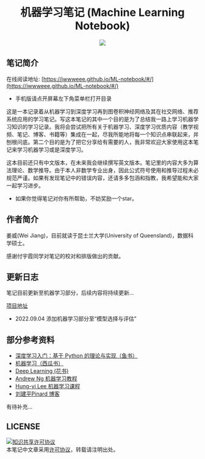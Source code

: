 <h1 align="center">机器学习笔记 (Machine Learning Notebook)</h1>

<p align="center"><a href=""><img src="https://img.shields.io/badge/%E4%BD%9C%E8%80%85-Wei%20Jiang-blue"></a></p>



## 笔记简介
在线阅读地址: [https://jwwweee.github.io/ML-notebook/#/](https://jwwweee.github.io/ML-notebook/#/)

- 手机版请点开屏幕左下角菜单栏打开目录

这是一本记录着从机器学习到深度学习再到图卷积神经网络及其在社交网络、推荐系统应用的学习笔记。写这本笔记的其中一个目的是为了总结我一路上学习机器学习知识的学习记录。我将会尝试把所有关于机器学习、深度学习优质内容（教学视频、笔记、博客、书籍等）集成在一起，尽我所能地将每一个知识点串联起来，并刨根问底。第二个目的是为了把它分享给有需要的人，我非常欢迎大家使用这本笔记来学习机器学习或是深度学习。

这本目前还只有中文版本，在未来我会继续撰写英文版本。笔记里的内容大多为算法理论、数学推导。由于本人非数学专业出身，因此公式符号使用和推导过程未必规范严谨。如果有发现笔记中的错误内容，还请多多包涵和指教，我希望能和大家一起学习进步。

* 如果你觉得笔记对你有所帮助，不妨奖励一个star。


## 作者简介
姜威(Wei Jiang)，目前就读于昆士兰大学(University of Queensland)，数据科学硕士。

感谢付宇霞同学对笔记的校对和排版做出的贡献。

## 更新日志
笔记目前更新至机器学习部分，后续内容将持续更新...

[项目地址](https://github.com/jwwweee/ML-notebook)

- 2022.09.04 添加机器学习部分至“模型选择与评估”

## 部分参考资料

* [深度学习入门：基于 Python 的理论与实现（鱼书）](https://www.oreilly.com/library/view/deep-learning-from/9781492041405/)
* [机器学习（西瓜书）](https://link.springer.com/book/10.1007/978-981-15-1967-3)
* [Deep Learning (花书)](https://www.deeplearningbook.org/)
* [Andrew Ng 机器学习教程](https://www.deeplearning.ai/courses/machine-learning-specialization/)
* [Hung-yi Lee 机器学习课程](https://speech.ee.ntu.edu.tw/~hylee/ml/2022-spring.php)
* [刘建平Pinard 博客](https://www.cnblogs.com/pinard/)

有待补充...

## LICENSE
<a rel="license" href="http://creativecommons.org/licenses/by-nc-sa/4.0/"><img alt="知识共享许可协议" style="border-width:0" src="https://img.shields.io/badge/license-CC%20BY--NC--SA%204.0-lightgrey" />
<br>
</a>
本笔记中文章采用<a rel="license" href="http://creativecommons.org/licenses/by-nc-sa/4.0/">许可协议</a>，转载请注明出处。
